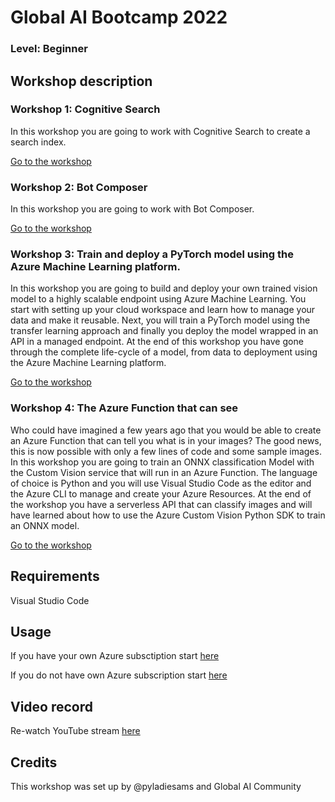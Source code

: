 
# Global AI Bootcamp 2022
### Level: Beginner 

## Workshop description

### Workshop 1: Cognitive Search
In this workshop you are going to work with Cognitive Search to create a search index. 

[Go to the workshop](https://workshops.globalai.community/cognitive-services/lab-1-cognitive-search)

### Workshop 2: Bot Composer
In this workshop you are going to work with Bot Composer. 

[Go to the workshop](https://workshops.globalai.community/cognitive-services/lab-2-bot-composer)

### Workshop 3: Train and deploy a PyTorch model using the Azure Machine Learning platform.
In this workshop you are going to build and deploy your own trained vision model to a highly scalable endpoint using Azure Machine Learning.
You start with setting up your cloud workspace and learn how to manage your data and make it reusable. Next, you will train a PyTorch model using the transfer learning approach and finally you deploy the model wrapped in an API in a managed endpoint.
At the end of this workshop you have gone through the complete life-cycle of a model, from data to deployment using the Azure Machine Learning platform.

[Go to the workshop](https://workshops.globalai.community/azure-machine-learning/introduction)

### Workshop 4: The Azure Function that can see
Who could have imagined a few years ago that you would be able to create an Azure Function that can tell you what is in your images? The good news, this is now possible with only a few lines of code and some sample images.
In this workshop you are going to train an ONNX classification Model with the Custom Vision service that will run in an Azure Function. The language of choice is Python and you will use Visual Studio Code as the editor and the Azure CLI to manage and create your Azure Resources.
At the end of the workshop you have a serverless API that can classify images and will have learned about how to use the Azure Custom Vision Python SDK to train an ONNX model.

[Go to the workshop](https://workshops.globalai.community/the-azure-function-that-can-see/introduction)

## Requirements
Visual Studio Code

## Usage
If you have your own Azure subsctiption start [here](https://workshops.globalai.community/setup/dev-environment)

If you do not have own Azure subscription start [here](https://workshops.globalai.community/setup/azure-pass)

## Video record
Re-watch YouTube stream [here](https://www.youtube.com/watch?v=eSR6G398emg)

## Credits
This workshop was set up by @pyladiesams and Global AI Community
